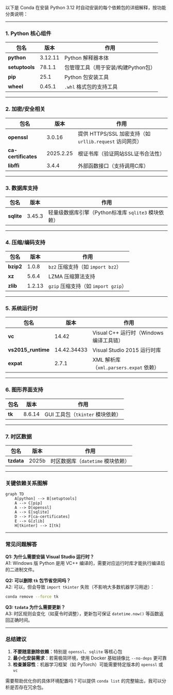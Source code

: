 以下是 Conda 在安装 Python 3.12 时自动安装的每个依赖包的详细解释，按功能分类说明：

---

### **1. Python 核心组件**
| 包名 | 版本 | 作用 |
|------|------|------|
| **python** | 3.12.11 | Python 解释器本体 |
| **setuptools** | 78.1.1 | 包管理工具（用于安装/构建Python包） |
| **pip** | 25.1 | Python 包安装工具 |
| **wheel** | 0.45.1 | `.whl` 格式包的支持工具 |

---

### **2. 加密/安全相关**
| 包名 | 版本 | 作用 |
|------|------|------|
| **openssl** | 3.0.16 | 提供 HTTPS/SSL 加密支持（如 `urllib.request` 访问网页） |
| **ca-certificates** | 2025.2.25 | 根证书库（验证网站SSL证书合法性） |
| **libffi** | 3.4.4 | 外部函数接口（支持调用C库） |

---

### **3. 数据库支持**
| 包名 | 版本 | 作用 |
|------|------|------|
| **sqlite** | 3.45.3 | 轻量级数据库引擎（Python标准库 `sqlite3` 模块依赖） |

---

### **4. 压缩/编码支持**
| 包名 | 版本 | 作用 |
|------|------|------|
| **bzip2** | 1.0.8 | `bz2` 压缩支持（如 `import bz2`） |
| **xz** | 5.6.4 | LZMA 压缩算法支持 |
| **zlib** | 1.2.13 | `gzip` 压缩支持（如 `import gzip`） |

---

### **5. 系统运行时**
| 包名 | 版本 | 作用 |
|------|------|------|
| **vc** | 14.42 | Visual C++ 运行时（Windows编译工具链） |
| **vs2015_runtime** | 14.42.34433 | Visual Studio 2015 运行时库 |
| **expat** | 2.7.1 | XML 解析库（`xml.parsers.expat` 依赖） |

---

### **6. 图形界面支持**
| 包名 | 版本 | 作用 |
|------|------|------|
| **tk** | 8.6.14 | GUI 工具包（`tkinter` 模块依赖） |

---

### **7. 时区数据**
| 包名 | 版本 | 作用 |
|------|------|------|
| **tzdata** | 2025b | 时区数据库（`datetime` 模块依赖） |

---

### **关键依赖关系图解**
```mermaid
graph TD
    A[python] --> B[setuptools]
    A --> C[pip]
    A --> D[openssl]
    A --> E[sqlite]
    D --> F[ca-certificates]
    E --> G[zlib]
    H[tkinter] --> I[tk]
```

---

### **常见问题解答**
**Q1: 为什么需要安装 Visual Studio 运行时？**  
A1: Windows 版 Python 是用 VC++ 编译的，需要对应运行时库才能执行编译后的二进制文件。

**Q2: 可以删除 `tk` 包节省空间吗？**  
A2: 可以，但会导致 `import tkinter` 失败（不影响大多数机器学习用途）：
```bash
conda remove --force tk
```

**Q3: `tzdata` 为什么需要更新？**  
A3: 时区规则会变化（如夏令时调整），更新包可保证 `datetime.now()` 等函数返回正确时间。

---

### **总结建议**
1. **不要随意删除依赖**：特别是 `openssl`、`sqlite` 等核心包
2. **最小化安装需求**：若需极简环境，使用 Docker 基础镜像比 `--no-deps` 更可靠
3. **检查兼容性**：机器学习框架（如 PyTorch）可能需要特定版本的 `openssl` 或 `vc`

需要帮助优化你的具体环境配置吗？可以提供 `conda list` 的完整输出，我可以分析是否存在冗余包。